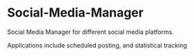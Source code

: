 # Social-Media-Manager
Social Media Manager for different social media platforms. 

Applications include scheduled posting, and statistical tracking
